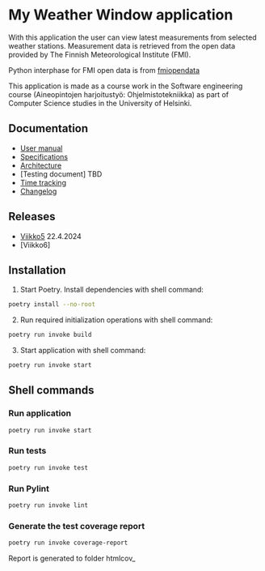 # My Weather Window application
With this application the user can view latest measurements from selected weather stations. Measurement data is retrieved from the open data provided by The Finnish Meteorological Institute (FMI).

Python interphase for FMI open data is from [fmiopendata](https://github.com/pnuu/fmiopendata)

This application is made as a course work in the Software engineering course (Aineopintojen harjoitustyö: Ohjelmistotekniikka) as part of Computer Science studies in the University of Helsinki.

## Documentation
- [User manual](dokumentaatio/usermanual.md)
- [Specifications](dokumentaatio/specifications.md)
- [Architecture](dokumentaatio/architecture.md)
- [Testing document] TBD
- [Time tracking](dokumentaatio/timetracking.md)
- [Changelog](dokumentaatio/changelog.md)

## Releases

- [Viikko5](https://github.com/mcpaulafi/ot-harjoitustyo/releases/tag/viikko5) 22.4.2024
- [Viikko6]

## Installation

1. Start Poetry. Install dependencies with shell command:

```bash
poetry install --no-root
```

2. Run required initialization operations with shell command:

```bash
poetry run invoke build
```

3. Start application with shell command:

```bash
poetry run invoke start
```
## Shell commands

### Run application

```bash
poetry run invoke start
```

### Run tests

```bash
poetry run invoke test
```

### Run Pylint

```bash
poetry run invoke lint
```

### Generate the test coverage report 


```bash
poetry run invoke coverage-report
```

Report is generated to folder htmlcov_ 
